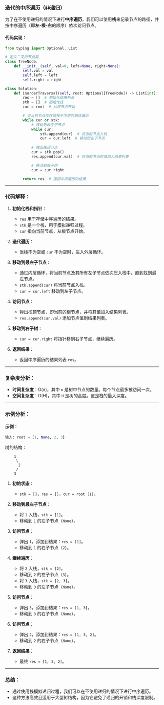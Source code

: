 ### 迭代的中序遍历（非递归）

为了在不使用递归的情况下进行**中序遍历**，我们可以使用**栈**来记录节点的路径，并按中序遍历（即**左-根-右**的顺序）依次访问节点。

#### 代码实现：

```python
from typing import Optional, List

# 定义二叉树节点类
class TreeNode:
    def __init__(self, val=0, left=None, right=None):
        self.val = val
        self.left = left
        self.right = right

class Solution:
    def inorderTraversal(self, root: Optional[TreeNode]) -> List[int]:
        res = []  # 初始化结果列表
        stk = []  # 初始化栈
        cur = root  # 从根节点开始

        # 当当前节点存在或栈不为空时继续遍历
        while cur or stk:
            # 移动到最左子节点
            while cur:
                stk.append(cur)  # 将当前节点入栈
                cur = cur.left  # 移动到左子节点
            
            # 弹出栈顶节点
            cur = stk.pop()
            res.append(cur.val)  # 将当前节点的值加入结果列表

            # 移动到右子树
            cur = cur.right

        return res  # 返回中序遍历的结果
```

---

### 代码解释：

1. **初始化栈和指针**：
   - `res` 用于存储中序遍历的结果。
   - `stk` 是一个栈，用于模拟递归过程。
   - `cur` 指向当前节点，从根节点开始。

2. **迭代遍历**：
   - 当栈不为空或 `cur` 不为空时，进入外层循环。

3. **移动到最左子节点**：
   - 通过内层循环，将当前节点及其所有左子节点依次压入栈中，直到找到最左节点。
   - `stk.append(cur)` 将当前节点入栈。
   - `cur = cur.left` 移动到左子节点。

4. **访问节点**：
   - 弹出栈顶节点，即当前的根节点，并将其值加入结果列表。
   - `res.append(cur.val)` 添加节点值到结果列表。

5. **移动到右子树**：
   - `cur = cur.right` 将指针移到右子节点，继续遍历。

6. **返回结果**：
   - 返回中序遍历的结果列表 `res`。

---

### 复杂度分析：

- **时间复杂度**：O(n)，其中 `n` 是树中节点的数量。每个节点最多被访问一次。
- **空间复杂度**：O(H)，其中 `H` 是树的高度。这是栈的最大深度。

---

### 示例分析：

#### 示例：

```python
输入: root = [1, None, 2, 3]
```

树的结构：

```
    1
     \
      2
     /
    3
```

1. **初始状态**：
   - `stk = []`，`res = []`，`cur = root (1)`。

2. **移动到最左子节点**：
   - 将 `1` 入栈，`stk = [1]`。
   - 移动到 `1` 的左子节点（`None`）。

3. **访问节点**：
   - 弹出 `1`，添加到结果：`res = [1]`。
   - 移动到 `1` 的右子节点（`2`）。

4. **继续遍历**：
   - 将 `2` 入栈，`stk = [2]`。
   - 移动到 `2` 的左子节点（`3`）。
   - 将 `3` 入栈，`stk = [2, 3]`。
   - 移动到 `3` 的左子节点（`None`）。

5. **访问节点**：
   - 弹出 `3`，添加到结果：`res = [1, 3]`。
   - 移动到 `3` 的右子节点（`None`）。

6. **访问节点**：
   - 弹出 `2`，添加到结果：`res = [1, 3, 2]`。
   - 移动到 `2` 的右子节点（`None`）。

7. **返回结果**：
   - 最终 `res = [1, 3, 2]`。

---

### 总结：

- 通过使用栈模拟递归过程，我们可以在不使用递归的情况下进行中序遍历。
- 这种方法高效且适用于大型树结构，因为它避免了递归的开销和栈深度限制。
